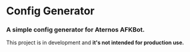 # Config Generator
### A simple config generator for Aternos AFKBot.
This project is in development and **it's not intended for production use.**